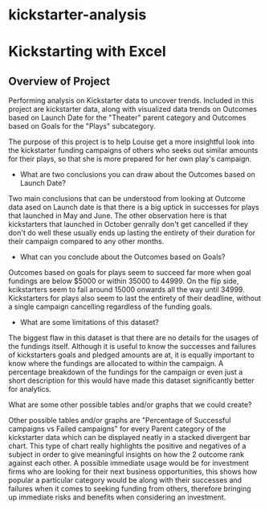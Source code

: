# kickstarter-analysis

# Kickstarting with Excel

## Overview of Project

Performing analysis on Kickstarter data to uncover trends. Included in this project are kickstarter data, along with visualized data trends on Outcomes based on Launch Date for the "Theater" parent category and Outcomes based on Goals for the "Plays" subcategory.

The purpose of this project is to help Louise get a more insightful look into the kickstarter funding campaigns of others who seeks out similar amounts for their plays, so that she is more prepared for her own play's campaign.

- What are two conclusions you can draw about the Outcomes based on Launch Date?

Two main conclusions that can be understood from looking at Outcome data ased on Launch date is that there is a big uptick in successes for plays that launched in May and June. The other observation here is that kickstarters that launched in October genrally don't get cancelled if they don't do well these usually ends up lasting the entirety of their duration for their campaign compared to any other months.

- What can you conclude about the Outcomes based on Goals?

Outcomes based on goals for plays seem to succeed far more when goal fundings are below $5000 or within 35000 to 44999. On the flip side, kcikstarters seem to fail around 15000 onwards all the way until 34999. Kickstarters for plays also seem to last the entirety of their deadline, without a single campaign cancelling regardless of the funding goals.

- What are some limitations of this dataset?

The biggest flaw in this dataset is that there are no details for the usages of the fundings itself. Although it is useful to know the successes and failures of kickstarters goals and pledged amounts are at, it is equally important to know where the fundings are allocated to within the campaign. A percentage breakdown of the fundings for the campaign or even just a short description for this would have made this dataset significantly better for analytics.

What are some other possible tables and/or graphs that we could create?

Other possible tables and/or graphs are "Percentage of Successful campaigns vs Failed campaigns" for every Parent category of the kickstarter data which can be displayed neatly in a stacked divergent bar chart. This type of chart really highlights the positive and negatives of a subject in order to give meaningful insights on how the 2 outcome rank against each other. A possible immediate usage would be for investment firms who are looking for their next business opportunities, this shows how popular a particular category would be along with their successes and failures when it comes to seeking funding from others, therefore bringing up immediate risks and benefits when considering an investment.
